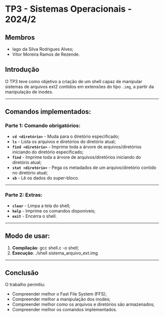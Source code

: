 # TP3 - Sistemas Operacionais - 2024/2 

## Membros

- Iago da Silva Rodrigues Alves;
- Vitor Moreira Ramos de Rezende.

## Introdução
O TP3 teve como objetivo a criação de um shell capaz de manipular sistemas de arquivos ext2 contidos em extensões do tipo `.img`, a partir da manipulação de inodes.

---

## Comandos implementados:

### Parte 1: Comando obrigatórios:
- **`cd <diretório>`** - Muda para o diretório especificado;
- **`ls`** - Lista os arquivos e diretórios do diretório atual;
- **`find <diretório>`** - Imprime toda a árvore de arquivos/diretórios iniciando do diretório especificado;
- **`find`** - Imprime toda a árvore de arquivos/diretórios iniciando do diretório atual;
- **`stat <diretório>`** - Pega os metadados de um arquivo/diretório contido no diretório atual;
- **`sb`** - Lê os dados do super-bloco.
---
### Parte 2: Extras:

- **`clear`** - Limpa a tela do shell;
- **`help`** - Imprime os comandos disponíveis;
- **`exit`** - Encerra o shell.
  
---

## Modo de usar:

1. **Compilação**: gcc shell.c -o shell;
2. **Execução**: ./shell sistema_arquivo_ext.img

---

## Conclusão
O trabalho permitiu:
- Compreender melhor o Fast File System (FFS);
- Compreender melhor a manipulação dos inodes;
- Compreender melhor como os arquivos e diretórios são armazenados;
- Compreender melhor os comandos implementados.
